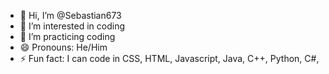 - 👋 Hi, I’m @Sebastian673
- 👀 I’m interested in coding
- 🌱 I’m practicing coding
- 😄 Pronouns: He/Him
- ⚡ Fun fact: I can code in CSS, HTML, Javascript, Java, C++, Python, C#, 

<!---
Sebastian673/Sebastian673 is a ✨ special ✨ repository because its `README.md` (this file) appears on your GitHub profile.
You can click the Preview link to take a look at your changes.
--->

